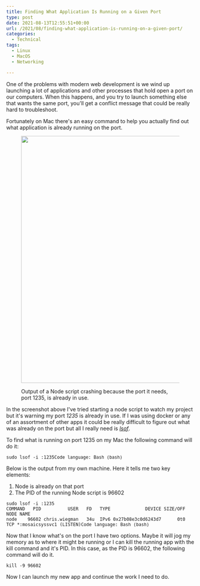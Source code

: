 ```yaml
---
title: Finding What Application Is Running on a Given Port
type: post
date: 2021-08-13T12:55:51+00:00
url: /2021/08/finding-what-application-is-running-on-a-given-port/
categories:
  - Technical
tags:
  - Linux
  - MacOS
  - Networking

---
```

One of the problems with modern web development is we wind up launching a lot of applications and other processes that hold open a port on our computers. When this happens, and you try to launch something else that wants the same port, you'll get a conflict message that could be really hard to troubleshoot.

Fortunately on Mac there's an easy command to help you actually find out what application is already running on the port.

<!--more--><figure class="wp-block-image size-large">

<img loading="lazy" decoding="async" width="850" height="661" src="/images/2021/08/Screen-Shot-2021-08-07-at-4.21.23-PM-850x661.png" alt="" class="wp-image-905" srcset="/images/2021/08/Screen-Shot-2021-08-07-at-4.21.23-PM-850x661.png 850w, /images/2021/08/Screen-Shot-2021-08-07-at-4.21.23-PM-400x311.png 400w, /images/2021/08/Screen-Shot-2021-08-07-at-4.21.23-PM.png 1500w" sizes="(max-width: 850px) 100vw, 850px" /> <figcaption>Output of a Node script crashing because the port it needs, port 1235, is already in use.</figcaption></figure>

In the screenshot above I've tried starting a node script to watch my project but it's warning my port _1235_ is already in use. If I was using docker or any of an assortment of other apps it could be really difficult to figure out what was already on the port but all I really need is _[lsof][1]_.

To find what is running on port 1235 on my Mac the following command will do it:

<pre class="wp-block-code" aria-describedby="shcb-language-133" data-shcb-language-name="Bash" data-shcb-language-slug="bash"><span><code class="hljs language-bash">sudo lsof -i :1235</code></span><small class="shcb-language" id="shcb-language-133"><span class="shcb-language__label">Code language:</span> <span class="shcb-language__name">Bash</span> <span class="shcb-language__paren">(</span><span class="shcb-language__slug">bash</span><span class="shcb-language__paren">)</span></small></pre>

Below is the output from my own machine. Here it tells me two key elements:

<ol class="wp-block-list">
  <li>
    Node is already on that port
  </li>
  <li>
    The PID of the running Node script is 96602
  </li>
</ol>

<pre class="wp-block-code" aria-describedby="shcb-language-134" data-shcb-language-name="Bash" data-shcb-language-slug="bash"><span><code class="hljs language-bash">sudo lsof -i :1235
COMMAND   PID          USER   FD   TYPE             DEVICE SIZE/OFF NODE NAME
node    96602 chris.wiegman   34u  IPv6 0x27b08e3c0d6243d7      0t0  TCP *:mosaicsyssvc1 (LISTEN)</code></span><small class="shcb-language" id="shcb-language-134"><span class="shcb-language__label">Code language:</span> <span class="shcb-language__name">Bash</span> <span class="shcb-language__paren">(</span><span class="shcb-language__slug">bash</span><span class="shcb-language__paren">)</span></small></pre>

Now that I know what's on the port I have two options. Maybe it will jog my memory as to where it might be running or I can kill the running app with the kill command and it's PID. In this case, as the PID is 96602, the following command will do it.

<pre class="wp-block-code"><span><code class="hljs">kill -9 96602</code></span></pre>

Now I can launch my new app and continue the work I need to do.

 [1]: https://ss64.com/bash/lsof.html